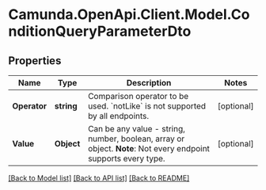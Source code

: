 # Camunda.OpenApi.Client.Model.ConditionQueryParameterDto

## Properties

Name | Type | Description | Notes
------------ | ------------- | ------------- | -------------
**Operator** | **string** | Comparison operator to be used. &#x60;notLike&#x60; is not supported by all endpoints. | [optional] 
**Value** | **Object** | Can be any value - string, number, boolean, array or object.  **Note**: Not every endpoint supports every type. | [optional] 

[[Back to Model list]](../README.md#documentation-for-models) [[Back to API list]](../README.md#documentation-for-api-endpoints) [[Back to README]](../README.md)

